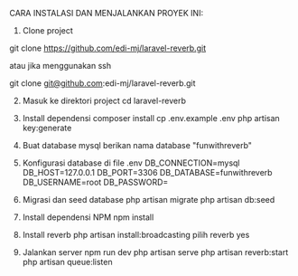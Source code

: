CARA INSTALASI DAN MENJALANKAN PROYEK INI:

1. Clone project

git clone https://github.com/edi-mj/laravel-reverb.git

atau jika menggunakan ssh

git clone git@github.com:edi-mj/laravel-reverb.git

2. Masuk ke direktori project
cd laravel-reverb

3. Install dependensi
composer install
cp .env.example .env
php artisan key:generate

4. Buat database mysql
berikan nama database "funwithreverb"

5. Konfigurasi database di file .env
DB_CONNECTION=mysql
DB_HOST=127.0.0.1
DB_PORT=3306
DB_DATABASE=funwithreverb
DB_USERNAME=root
DB_PASSWORD=

6. Migrasi dan seed database
php artisan migrate
php artisan db:seed

7. Install dependensi NPM
npm install

8. Install reverb
php artisan install:broadcasting
pilih reverb
yes

9. Jalankan server
npm run dev
php artisan serve
php artisan reverb:start
php artisan queue:listen
